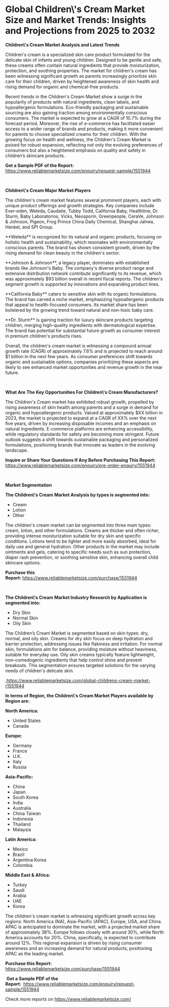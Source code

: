 <p><h1>Global Children\'s Cream Market Size and Market Trends: Insights and Projections from 2025 to 2032</h1></p><p><strong>Children\'s Cream Market Analysis and Latest Trends</strong></p>
<p><p>Children's cream is a specialized skin care product formulated for the delicate skin of infants and young children. Designed to be gentle and safe, these creams often contain natural ingredients that provide moisturization, protection, and soothing properties. The market for children's cream has been witnessing significant growth as parents increasingly prioritize skin care for their children, driven by heightened awareness of skin health and rising demand for organic and chemical-free products.</p><p>Recent trends in the Children's Cream Market show a surge in the popularity of products with natural ingredients, clean labels, and hypoallergenic formulations. Eco-friendly packaging and sustainable sourcing are also gaining traction among environmentally conscious consumers. The market is expected to grow at a CAGR of 10.7% during the forecast period. Moreover, the rise of e-commerce has facilitated easier access to a wider range of brands and products, making it more convenient for parents to choose specialized creams for their children. With the growing focus on health and wellness, the Children's Cream Market is poised for robust expansion, reflecting not only the evolving preferences of consumers but also a heightened emphasis on quality and safety in children’s skincare products.</p></p>
<p><strong>Get a Sample PDF of the Report:&nbsp;</strong> <a href="https://www.reliablemarketsize.com/enquiry/request-sample/1551944?utm_campaign=2291&utm_medium=2&utm_source=Github&utm_content=ia&utm_term=09022025&utm_id=childrens-cream">https://www.reliablemarketsize.com/enquiry/request-sample/1551944</a></p>
<p>&nbsp;</p>
<p><strong>Children\'s Cream Major Market Players</strong></p>
<p><p>The children's cream market features several prominent players, each with unique product offerings and growth strategies. Key companies include Ever-eden, Weleda, Caudalie, Tubby Todd, California Baby, Healthline, Dr. Sturm, Baby Laboratorios, Vicks, Neosporin, Greenpeople, CeraVe, Johnson & Johnson, Pigeon, Frog Prince China Daily Chemical, Shanghai Jahwa, Henkel, and SPI Group.</p><p>**Weleda** is recognized for its natural and organic products, focusing on holistic health and sustainability, which resonates with environmentally conscious parents. The brand has shown consistent growth, driven by the rising demand for clean beauty in the children's sector.</p><p>**Johnson & Johnson**, a legacy player, dominates with established brands like Johnson's Baby. The company's diverse product range and extensive distribution network contribute significantly to its revenue, which was approximately $93 billion overall in recent fiscal reports. The children's segment growth is supported by innovations and expanding product lines.</p><p>**California Baby** caters to sensitive skin with its organic formulations. The brand has carved a niche market, emphasizing hypoallergenic products that appeal to health-focused consumers. Its market share has been bolstered by the growing trend toward natural and non-toxic baby care.</p><p>**Dr. Sturm** is gaining traction for luxury skincare products targeting children, merging high-quality ingredients with dermatological expertise. The brand has potential for substantial future growth as consumer interest in premium children's products rises.</p><p>Overall, the children's cream market is witnessing a compound annual growth rate (CAGR) of approximately 7.6% and is projected to reach around $1 billion in the next few years. As consumer preferences shift towards organic and sustainable options, companies prioritizing these aspects are likely to see enhanced market opportunities and revenue growth in the near future.</p></p>
<p>&nbsp;</p>
<p><strong>What Are The Key Opportunities For Children\'s Cream Manufacturers?</strong></p>
<p><p>The Children's Cream market has exhibited robust growth, propelled by rising awareness of skin health among parents and a surge in demand for organic and hypoallergenic products. Valued at approximately $XX billion in 2023, the market is projected to expand at a CAGR of XX% over the next five years, driven by increasing disposable incomes and an emphasis on natural ingredients. E-commerce platforms are enhancing accessibility, while regulatory standards for safety are becoming more stringent. Future outlook suggests a shift towards sustainable packaging and personalized formulations, positioning brands that innovate as leaders in the evolving landscape.</p></p>
<p><strong>Inquire or Share Your Questions If Any Before Purchasing This Report:</strong> <a href="https://www.reliablemarketsize.com/enquiry/pre-order-enquiry/1551944?utm_campaign=2291&utm_medium=2&utm_source=Github&utm_content=ia&utm_term=09022025&utm_id=childrens-cream">https://www.reliablemarketsize.com/enquiry/pre-order-enquiry/1551944</a></p>
<p>&nbsp;</p>
<p><strong>Market Segmentation</strong></p>
<p><strong>The Children\'s Cream Market Analysis by types is segmented into:</strong></p>
<p><ul><li>Cream</li><li>Lotion</li><li>Other</li></ul></p>
<p><p>The children's cream market can be segmented into three main types: cream, lotion, and other formulations. Creams are thicker and often richer, providing intense moisturization suitable for dry skin and specific conditions. Lotions tend to be lighter and more easily absorbed, ideal for daily use and general hydration. Other products in the market may include ointments and gels, catering to specific needs such as sun protection, diaper rash prevention, or soothing sensitive skin, enhancing overall child skincare options.</p></p>
<p><strong>Purchase this Report:&nbsp;</strong><a href="https://www.reliablemarketsize.com/purchase/1551944?utm_campaign=2291&utm_medium=2&utm_source=Github&utm_content=ia&utm_term=09022025&utm_id=childrens-cream">https://www.reliablemarketsize.com/purchase/1551944</a></p>
<p>&nbsp;</p>
<p><strong>The Children\'s Cream Market Industry Research by Application is segmented into:</strong></p>
<p><ul><li>Dry Skin</li><li>Normal Skin</li><li>Oily Skin</li></ul></p>
<p><p>The Children’s Cream Market is segmented based on skin types: dry, normal, and oily skin. Creams for dry skin focus on deep hydration and barrier protection, addressing issues like flakiness and irritation. For normal skin, formulations aim for balance, providing moisture without heaviness, suitable for everyday use. Oily skin creams typically feature lightweight, non-comedogenic ingredients that help control shine and prevent breakouts. This segmentation ensures targeted solutions for the varying needs of children's delicate skin.</p></p>
<p><a href="https://www.reliablemarketsize.com/global-childrens-cream-market-r1551944?utm_campaign=2291&utm_medium=2&utm_source=Github&utm_content=ia&utm_term=09022025&utm_id=childrens-cream">&nbsp;https://www.reliablemarketsize.com/global-childrens-cream-market-r1551944</a></p>
<p><strong>In terms of Region, the Children\'s Cream Market Players available by Region are:</strong></p>
<p>
    <p> <strong> North America: </strong>
        <ul>
            <li>United States</li>
            <li>Canada</li>
        </ul>
        </p> 
    <p> <strong> Europe: </strong>
        <ul>
            <li>Germany</li>
            <li>France</li>
            <li>U.K.</li>
            <li>Italy</li>
            <li>Russia</li>
        </ul>
        </p> 
    <p> <strong> Asia-Pacific: </strong>
        <ul>
            <li>China</li>
            <li>Japan</li>
            <li>South Korea</li>
            <li>India</li>
            <li>Australia</li>
            <li>China Taiwan</li>
            <li>Indonesia</li>
            <li>Thailand</li>
            <li>Malaysia</li>
        </ul>
        </p> 
    <p> <strong> Latin America: </strong>
        <ul>
            <li>Mexico</li>
            <li>Brazil</li>
            <li>Argentina Korea</li>
            <li>Colombia</li>
        </ul>
        </p> 
    <p> <strong> Middle East & Africa: </strong>
        <ul>
            <li>Turkey</li>
            <li>Saudi</li>
            <li>Arabia</li>
            <li>UAE</li>
            <li>Korea</li>
        </ul>
    </p>
    </p>
<p><p>The children's cream market is witnessing significant growth across key regions: North America (NA), Asia-Pacific (APAC), Europe, USA, and China. APAC is anticipated to dominate the market, with a projected market share of approximately 38%. Europe follows closely with around 30%, while North America accounts for 20%. China, specifically, is expected to contribute around 12%. This regional expansion is driven by rising consumer awareness and an increasing demand for natural products, positioning APAC as the leading market.</p></p>
<p><strong>Purchase this Report: </strong><a href="https://www.reliablemarketsize.com/purchase/1551944?utm_campaign=2291&utm_medium=2&utm_source=Github&utm_content=ia&utm_term=09022025&utm_id=childrens-cream">https://www.reliablemarketsize.com/purchase/1551944</a></p>
<p>&nbsp;<strong>Get a Sample PDF of the Report:&nbsp;&nbsp;</strong><a href="https://www.reliablemarketsize.com/enquiry/request-sample/1551944?utm_campaign=2291&utm_medium=2&utm_source=Github&utm_content=ia&utm_term=09022025&utm_id=childrens-cream">https://www.reliablemarketsize.com/enquiry/request-sample/1551944</a></p>
<p><strong></strong></p>
<p>Check more reports on <a href="https://www.reliablemarketsize.com/?utm_campaign=2291&utm_medium=2&utm_source=Github&utm_content=ia&utm_term=09022025&utm_id=childrens-cream">https://www.reliablemarketsize.com/</a></p>